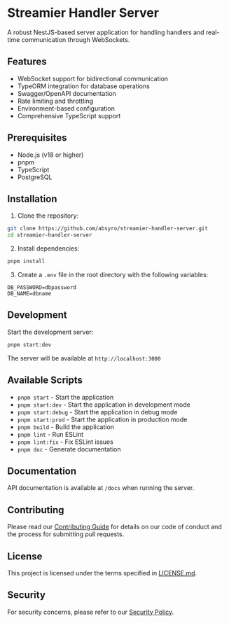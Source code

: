 # Streamier Handler Server

A robust NestJS-based server application for handling handlers and real-time communication through WebSockets.

## Features

- WebSocket support for bidirectional communication
- TypeORM integration for database operations
- Swagger/OpenAPI documentation
- Rate limiting and throttling
- Environment-based configuration
- Comprehensive TypeScript support

## Prerequisites

- Node.js (v18 or higher)
- pnpm
- TypeScript
- PostgreSQL

## Installation

1. Clone the repository:

```bash
git clone https://github.com/absyro/streamier-handler-server.git
cd streamier-handler-server
```

2. Install dependencies:

```bash
pnpm install
```

3. Create a `.env` file in the root directory with the following variables:

```env
DB_PASSWORD=dbpassword
DB_NAME=dbname
```

## Development

Start the development server:

```bash
pnpm start:dev
```

The server will be available at `http://localhost:3000`

## Available Scripts

- `pnpm start` - Start the application
- `pnpm start:dev` - Start the application in development mode
- `pnpm start:debug` - Start the application in debug mode
- `pnpm start:prod` - Start the application in production mode
- `pnpm build` - Build the application
- `pnpm lint` - Run ESLint
- `pnpm lint:fix` - Fix ESLint issues
- `pnpm doc` - Generate documentation

## Documentation

API documentation is available at `/docs` when running the server.

## Contributing

Please read our [Contributing Guide](CONTRIBUTING.md) for details on our code of conduct and the process for submitting pull requests.

## License

This project is licensed under the terms specified in [LICENSE.md](LICENSE.md).

## Security

For security concerns, please refer to our [Security Policy](SECURITY.md).
